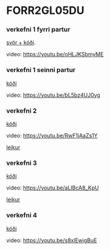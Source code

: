 # FORR2GL05DU

### verkefni 1 fyrri partur
[svör + kóði](https://github.com/ellaleaf/FORR2GL05DU/tree/728e0abd3a3d03f786ffc0c8332e71cc65ae45ab/verkefni%201%20fyrri%20partur).

video: https://youtu.be/oHLJKSbmyME

### verkefni 1 seinni partur

[kóði](https://github.com/ellaleaf/FORR2GL05DU/tree/b18a910f6ea10d3b443690f77868cfebb1c3404b/verkefni%201%20seinni%20partur)

video: https://youtu.be/bL5bz4UJ0yg


### verkefni 2

[kóði](https://github.com/ellaleaf/FORR2GL05DU/tree/dd44d024cf9d83180b60827701b9dbcb7305444a/verkefni%202)

video: https://youtu.be/RwF1jAaZs1Y

[leikur](https://play.unity.com/en/games/a2ae5cfa-b8e4-4e3c-84f9-e1443bbf16d1/runner-forr2gl05du-verkefni-2)


### verkefni 3

[kóði](https://github.com/ellaleaf/FORR2GL05DU/tree/2ed207f8a84f549bef6454e2bc5210b3220e9c91/verkefni%203/skriftur)

video: https://youtu.be/aLIBcA8_KpU

[leikur](https://play.unity.com/en/games/311536cd-7298-4295-9d50-28d4bed1b779/shooter)


### verkefni 4

[kóði](https://github.com/ellaleaf/FORR2GL05DU/tree/67b4ce6549bae2f46e9e57fb952faa99d5b6edb9/verkefni%204)

video: https://youtu.be/s8xlEwigBuE
